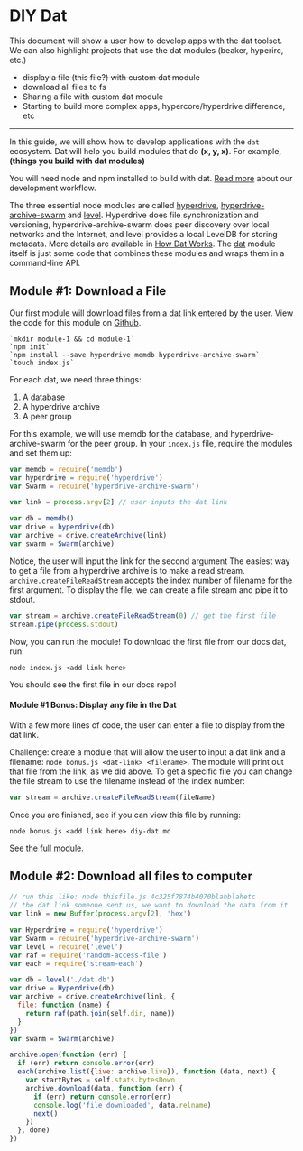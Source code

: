 # DIY Dat

This document will show a user how to develop apps with the dat toolset. We can also highlight projects that use the dat modules (beaker, hyperirc, etc.)

* ~~display a file (this file?) with custom dat module~~
* download all files to fs
* Sharing a file with custom dat module
* Starting to build more complex apps, hypercore/hyperdrive difference, etc

---

In this guide, we will show how to develop applications with the `dat` ecosystem. Dat will help you build modules that do **(x, y, x)**. For example, **(things you build with dat modules)**

You will need node and npm installed to build with dat. [Read more](https://github.com/maxogden/dat/blob/master/CONTRIBUTING.md#development-workflow) about our development workflow. 

The three essential node modules are called [hyperdrive](https://npmjs.org/hyperdrive), [hyperdrive-archive-swarm](https://npmjs.org/hyperdrive-archive-swarm) and [level](https://npmjs.org/level). Hyperdrive does file synchronization and versioning, hyperdrive-archive-swarm does peer discovery over local networks and the Internet, and level provides a local LevelDB for storing metadata. More details are available in [How Dat Works](how-dat-works.md). The [dat](https://npmjs.org/dat) module itself is just some code that combines these modules and wraps them in a command-line API.

## Module #1: Download a File

Our first module will download files from a dat link entered by the user. View the code for this module on [Github](https://github.com/joehand/dat-examples/module-1).

```
`mkdir module-1 && cd module-1`
`npm init`
`npm install --save hyperdrive memdb hyperdrive-archive-swarm`
`touch index.js`
```

For each dat, we need three things: 

1. A database
2. A hyperdrive archive
3. A peer group


For this example, we will use memdb for the database, and hyperdrive-archive-swarm for the peer group. In your `index.js` file, require the modules and set them up:

```js
var memdb = require('memdb')
var hyperdrive = require('hyperdrive')
var Swarm = require('hyperdrive-archive-swarm')

var link = process.argv[2] // user inputs the dat link

var db = memdb()
var drive = hyperdrive(db)
var archive = drive.createArchive(link)
var swarm = Swarm(archive)
```

Notice, the user will input the link for the second argument The easiest way to get a file from a hyperdrive archive is to make a read stream. `archive.createFileReadStream` accepts the index number of filename for the first argument. To display the file, we can create a file stream and pipe it to stdout. 

```js
var stream = archive.createFileReadStream(0) // get the first file
stream.pipe(process.stdout)
```

Now, you can run the module! To download the first file from our docs dat, run:

```
node index.js <add link here>
```

You should see the first file in our docs repo!

#### Module #1 Bonus: Display any file in the Dat

With a few more lines of code, the user can enter a file to display from the dat link.

Challenge: create a module that will allow the user to input a dat link and a filename: `node bonus.js <dat-link> <filename>`. The module will print out that file from the link, as we did above. To get a specific file you can change the file stream to use the filename instead of the index number:

```js
var stream = archive.createFileReadStream(fileName)
```

Once you are finished, see if you can view this file by running:

```
node bonus.js <add link here> diy-dat.md
```

[See the full module](https://github.com/joehand/dat-examples/module-1/bonus.js). 

## Module #2: Download all files to computer

```js
// run this like: node thisfile.js 4c325f7874b4070blahblahetc
// the dat link someone sent us, we want to download the data from it
var link = new Buffer(process.argv[2], 'hex')

var Hyperdrive = require('hyperdrive')
var Swarm = require('hyperdrive-archive-swarm')
var level = require('level')
var raf = require('random-access-file')
var each = require('stream-each')

var db = level('./dat.db')
var drive = Hyperdrive(db)
var archive = drive.createArchive(link, {
  file: function (name) {
    return raf(path.join(self.dir, name))
  }
})
var swarm = Swarm(archive)

archive.open(function (err) {
  if (err) return console.error(err)
  each(archive.list({live: archive.live}), function (data, next) {
    var startBytes = self.stats.bytesDown
    archive.download(data, function (err) {
      if (err) return console.error(err)
      console.log('file downloaded', data.relname)
      next()
    })
  }, done)
})

```
